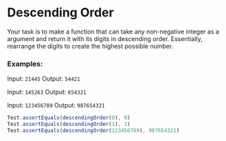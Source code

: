 # Descending Order



Your task is to make a function that can take any non-negative integer as a argument and return it with its digits in descending order. Essentially, rearrange the digits to create the highest possible number.

### Examples:

Input: `21445` Output: `54421`

Input: `145263` Output: `654321`

Input: `123456789` Output: `987654321`



```javascript
Test.assertEquals(descendingOrder(0), 0)
Test.assertEquals(descendingOrder(1), 1)
Test.assertEquals(descendingOrder(123456789), 987654321)
```

